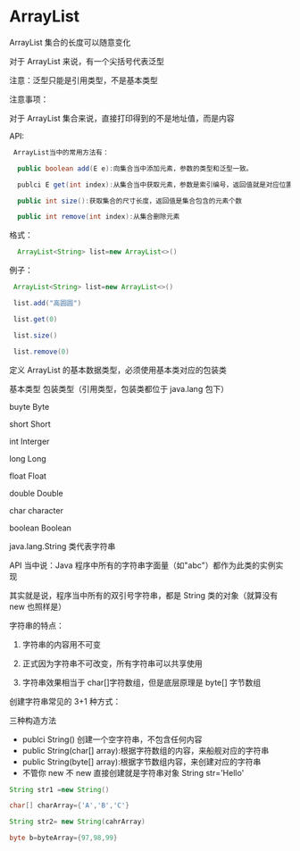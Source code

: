 # ArrayList

ArrayList 集合的长度可以随意变化

对于 ArrayList 来说，有一个尖括号<E>代表泛型

注意：泛型只能是引用类型，不是基本类型

注意事项：

对于 ArrayList 集合来说，直接打印得到的不是地址值，而是内容

API:

```java
 ArrayList当中的常用方法有：

  public boolean add(E e):向集合当中添加元素，参数的类型和泛型一致。

  publci E get(int index):从集合当中获取元素，参数是索引编号，返回值就是对应位置的元素

  public int size():获取集合的尺寸长度，返回值是集合包含的元素个数

  public int remove(int index):从集合删除元素
```

格式：

```java
  ArrayList<String> list=new ArrayList<>()

```

例子：

```java
 ArrayList<String> list=new ArrayList<>()

 list.add("高圆圆")

 list.get(0)

 list.size()

 list.remove(0)

```

定义 ArrayList 的基本数据类型，必须使用基本类对应的包装类

基本类型 包装类型（引用类型，包装类都位于 java.lang 包下）

buyte Byte

short Short

int Interger

long Long

float Float

double Double

char character

boolean Boolean

java.lang.String 类代表字符串

API 当中说：Java 程序中所有的字符串字面量（如"abc"）都作为此类的实例实现

其实就是说，程序当中所有的双引号字符串，都是 String 类的对象（就算没有 new 也照样是）

字符串的特点：

1. 字符串的内容用不可变

2. 正式因为字符串不可改变，所有字符串可以共享使用

3. 字符串效果相当于 char[]字符数组，但是底层原理是 byte[] 字节数组

创建字符串常见的 3+1 种方式：

三种构造方法

- publci String() 创建一个空字符串，不包含任何内容
- public String(char[] array):根据字符数组的内容，来船舰对应的字符串
- public String(byte[] array):根据字节数组内容，来创建对应的字符串
- 不管你 new 不 new 直接创建就是字符串对象 String str='Hello'

```java
String str1 =new String()

char[] charArray={'A','B','C'}

String str2= new String(cahrArray)

byte b=byteArray={97,98,99}


```
